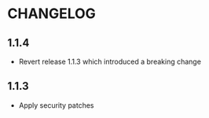 # CHANGELOG

## 1.1.4

- Revert release 1.1.3 which introduced a breaking change

## 1.1.3

- Apply security patches

